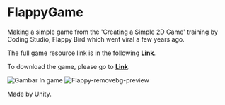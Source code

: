 # FlappyGame
Making a simple game from the 'Creating a Simple 2D Game' training by Coding Studio, Flappy Bird which went viral a few years ago.

The full game resource link is in the following  **[Link](https://drive.google.com/drive/folders/1yOl9t8IhKBINUlaRnL37CXMd-EmIMeRB?usp=sharing)**.

To download the game, please go to **[Link](https://drive.google.com/file/d/1gS2BEbKR20FnEsYOorvwA1ULLQCoXGrp/view?usp=sharing)**.


![Gambar In game](https://github.com/dinarrahman30/FlappyGame/assets/68122380/a1573a5b-f77d-4b49-a099-65ccc4399ea8)   ![Flappy-removebg-preview](https://github.com/dinarrahman30/FlappyGame/assets/68122380/542b993f-9f3d-4ec1-b643-66405e9c7af4)


Made by Unity.

